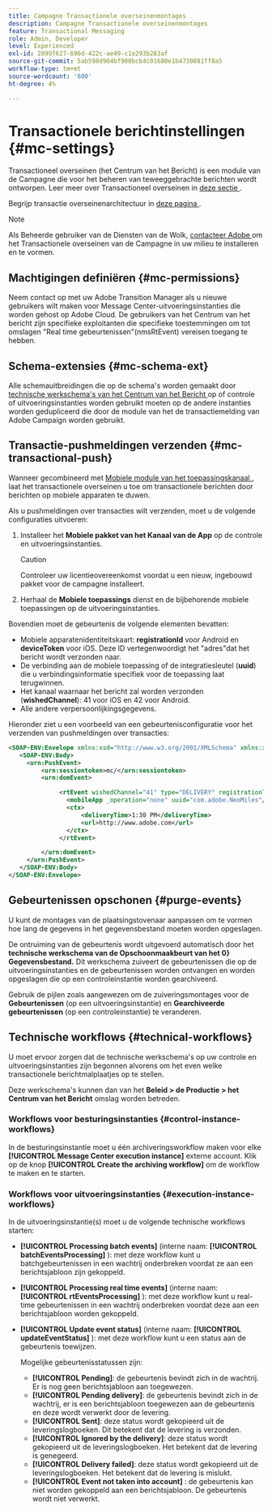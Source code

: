 ```yaml
---
title: Campagne Transactionele overseinenmontages
description: Campagne Transactionele overseinenmontages
feature: Transactional Messaging
role: Admin, Developer
level: Experienced
exl-id: 2899f627-696d-422c-ae49-c1e293b283af
source-git-commit: 5ab598d904bf900bcb4c01680e1b4730881ff8a5
workflow-type: tm+mt
source-wordcount: '600'
ht-degree: 4%

---
```


# Transactionele berichtinstellingen {#mc-settings}

Transactioneel overseinen (het Centrum van het Bericht) is een module van de Campagne die voor het beheren van teweeggebrachte berichten wordt ontworpen. Leer meer over Transactioneel overseinen in [ deze sectie ](../send/transactional.md).

Begrijp transactie overseinenarchitectuur in [ deze pagina ](../architecture/architecture.md#transac-msg-archi).


>[!NOTE]
>
>Als Beheerde gebruiker van de Diensten van de Wolk, [ contacteer Adobe ](../start/campaign-faq.md#support) om het Transactionele overseinen van de Campagne in uw milieu te installeren en te vormen.

## Machtigingen definiëren {#mc-permissions}

Neem contact op met uw Adobe Transition Manager als u nieuwe gebruikers wilt maken voor Message Center-uitvoeringsinstanties die worden gehost op Adobe Cloud. De gebruikers van het Centrum van het bericht zijn specifieke exploitanten die specifieke toestemmingen om tot omslagen &quot;Real time gebeurtenissen&quot;(nmsRtEvent) vereisen toegang te hebben.

## Schema-extensies  {#mc-schema-ext}

Alle schemauitbreidingen die op de schema&#39;s worden gemaakt door [ technische werkschema&#39;s van het Centrum van het Bericht ](#technical-workflows) op of controle of uitvoeringsinstanties worden gebruikt moeten op de andere instanties worden gedupliceerd die door de module van het de transactiemelding van Adobe Campaign worden gebruikt.

## Transactie-pushmeldingen verzenden {#mc-transactional-push}

Wanneer gecombineerd met [ Mobiele module van het toepassingskanaal ](../send/push.md), laat het transactionele overseinen u toe om transactionele berichten door berichten op mobiele apparaten te duwen.

Als u pushmeldingen over transacties wilt verzenden, moet u de volgende configuraties uitvoeren:

1. Installeer het **Mobiele pakket van het Kanaal van de App** op de controle en uitvoeringsinstanties.

   >[!CAUTION]
   >
   >Controleer uw licentieovereenkomst voordat u een nieuw, ingebouwd pakket voor de campagne installeert.

1. Herhaal de **Mobiele toepassings** dienst en de bijbehorende mobiele toepassingen op de uitvoeringsinstanties.

Bovendien moet de gebeurtenis de volgende elementen bevatten:

* Mobiele apparatenidentiteitskaart: **registrationId** voor Android en **deviceToken** voor iOS. Deze ID vertegenwoordigt het &quot;adres&quot;dat het bericht wordt verzonden naar.
* De verbinding aan de mobiele toepassing of de integratiesleutel (**uuid**) die u verbindingsinformatie specifiek voor de toepassing laat terugwinnen.
* Het kanaal waarnaar het bericht zal worden verzonden (**wishedChannel**): 41 voor iOS en 42 voor Android.
* Alle andere verpersoonlijkingsgegevens.

Hieronder ziet u een voorbeeld van een gebeurtenisconfiguratie voor het verzenden van pushmeldingen over transacties:

```xml
<SOAP-ENV:Envelope xmlns:xsd="http://www.w3.org/2001/XMLSchema" xmlns:xsi="http://www.w3.org/2001/XMLSchema-instance" xmlns:SOAP-ENV="http://schemas.xmlsoap.org/soap/envelope/">
   <SOAP-ENV:Body>
     <urn:PushEvent>
         <urn:sessiontoken>mc/</urn:sessiontoken>
         <urn:domEvent>

              <rtEvent wishedChannel="41" type="DELIVERY" registrationToken="2cefnefzef758398493srefzefkzq483974">
                <mobileApp _operation="none" uuid="com.adobe.NeoMiles"/>
                <ctx>
                    <deliveryTime>1:30 PM</deliveryTime>
                    <url>http://www.adobe.com</url>
                </ctx>
              </rtEvent>

         </urn:domEvent>
     </urn:PushEvent>           
   </SOAP-ENV:Body>
</SOAP-ENV:Envelope>
```

## Gebeurtenissen opschonen {#purge-events}

U kunt de montages van de plaatsingstovenaar aanpassen om te vormen hoe lang de gegevens in het gegevensbestand moeten worden opgeslagen.

De ontruiming van de gebeurtenis wordt uitgevoerd automatisch door het **technische werkschema van de Opschoonmaakbeurt van het 0&rbrace; Gegevensbestand.** Dit werkschema zuiveert de gebeurtenissen die op de uitvoeringsinstanties en de gebeurtenissen worden ontvangen en worden opgeslagen die op een controleinstantie worden gearchiveerd.

Gebruik de pijlen zoals aangewezen om de zuiveringsmontages voor de **Gebeurtenissen** (op een uitvoeringsinstantie) en **Gearchiveerde gebeurtenissen** (op een controleinstantie) te veranderen.


## Technische workflows {#technical-workflows}

U moet ervoor zorgen dat de technische werkschema&#39;s op uw controle en uitvoeringsinstanties zijn begonnen alvorens om het even welke transactionele berichtmalplaatjes op te stellen.

Deze werkschema&#39;s kunnen dan van het **Beleid > de Productie > het Centrum van het Bericht** omslag worden betreden.

### Workflows voor besturingsinstanties {#control-instance-workflows}

In de besturingsinstantie moet u één archiveringsworkflow maken voor elke **[!UICONTROL Message Center execution instance]** externe account. Klik op de knop **[!UICONTROL Create the archiving workflow]** om de workflow te maken en te starten.

### Workflows voor uitvoeringsinstanties {#execution-instance-workflows}

In de uitvoeringsinstantie(s) moet u de volgende technische workflows starten:

* **[!UICONTROL Processing batch events]** (interne naam: **[!UICONTROL batchEventsProcessing]** ): met deze workflow kunt u batchgebeurtenissen in een wachtrij onderbreken voordat ze aan een berichtsjabloon zijn gekoppeld.
* **[!UICONTROL Processing real time events]** (interne naam: **[!UICONTROL rtEventsProcessing]** ): met deze workflow kunt u real-time gebeurtenissen in een wachtrij onderbreken voordat deze aan een berichtsjabloon worden gekoppeld.
* **[!UICONTROL Update event status]** (interne naam: **[!UICONTROL updateEventStatus]** ): met deze workflow kunt u een status aan de gebeurtenis toewijzen.

  Mogelijke gebeurtenisstatussen zijn:

   * **[!UICONTROL Pending]**: de gebeurtenis bevindt zich in de wachtrij. Er is nog geen berichtsjabloon aan toegewezen.
   * **[!UICONTROL Pending delivery]**: de gebeurtenis bevindt zich in de wachtrij, er is een berichtsjabloon toegewezen aan de gebeurtenis en deze wordt verwerkt door de levering.
   * **[!UICONTROL Sent]**: deze status wordt gekopieerd uit de leveringslogboeken. Dit betekent dat de levering is verzonden.
   * **[!UICONTROL Ignored by the delivery]**: deze status wordt gekopieerd uit de leveringslogboeken. Het betekent dat de levering is genegeerd.
   * **[!UICONTROL Delivery failed]**: deze status wordt gekopieerd uit de leveringslogboeken. Het betekent dat de levering is mislukt.
   * **[!UICONTROL Event not taken into account]** : de gebeurtenis kan niet worden gekoppeld aan een berichtsjabloon. De gebeurtenis wordt niet verwerkt.
